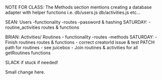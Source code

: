 NOTE FOR CLASS: The Methods section mentions creating a database adapter with helper functions i.e. db/users.js db/activities.js etc...

SEAN: Users 
    -functionality
    -routes
    -password & hashing
    SATURDAY:
    -routine_activities routes & functions

BRIAN: Activities/ Routines
    - functionality
    -routes
    -methods 
    SATURDAY:
    -Finish routines routes & functions
    - correct creatorId issue & test PATCH path for routines - see juicebox
    - Join routines & activities for all getRoutines functions

SLACK if stuck if needed!

Small change here. 
